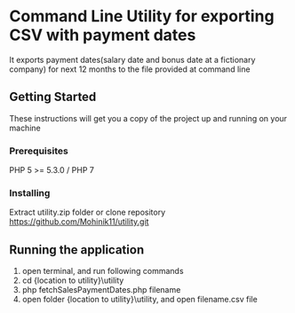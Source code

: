 # Command Line Utility for exporting CSV with payment dates

It exports payment dates(salary date and bonus date at a fictionary company) for next 12 months to the file provided at command line

## Getting Started

These instructions will get you a copy of the project up and running on your machine

### Prerequisites

PHP 5 >= 5.3.0 / PHP 7

### Installing

Extract utility.zip folder or clone repository https://github.com/Mohinik11/utility.git


## Running the application

1. open terminal, and run following commands
2. cd {location to utility}\utility
3. php fetchSalesPaymentDates.php filename
4. open folder {location to utility}\utility, and open filename.csv file

